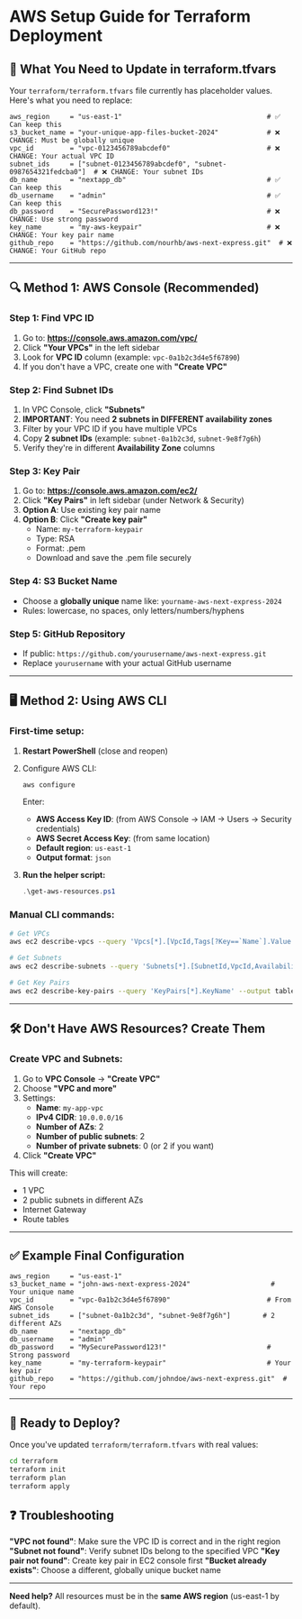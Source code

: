 # AWS Setup Guide for Terraform Deployment

## 🎯 **What You Need to Update in terraform.tfvars**

Your `terraform/terraform.tfvars` file currently has placeholder values. Here's what you need to replace:

```hcl
aws_region     = "us-east-1"                                    # ✅ Can keep this
s3_bucket_name = "your-unique-app-files-bucket-2024"            # ❌ CHANGE: Must be globally unique
vpc_id         = "vpc-0123456789abcdef0"                        # ❌ CHANGE: Your actual VPC ID
subnet_ids     = ["subnet-0123456789abcdef0", "subnet-0987654321fedcba0"]  # ❌ CHANGE: Your subnet IDs
db_name        = "nextapp_db"                                   # ✅ Can keep this
db_username    = "admin"                                        # ✅ Can keep this
db_password    = "SecurePassword123!"                           # ❌ CHANGE: Use strong password
key_name       = "my-aws-keypair"                               # ❌ CHANGE: Your key pair name
github_repo    = "https://github.com/nourhb/aws-next-express.git"  # ❌ CHANGE: Your GitHub repo
```

---

## 🔍 **Method 1: AWS Console (Recommended)**

### **Step 1: Find VPC ID**
1. Go to: **https://console.aws.amazon.com/vpc/**
2. Click **"Your VPCs"** in the left sidebar
3. Look for **VPC ID** column (example: `vpc-0a1b2c3d4e5f67890`)
4. If you don't have a VPC, create one with **"Create VPC"**

### **Step 2: Find Subnet IDs**
1. In VPC Console, click **"Subnets"**
2. **IMPORTANT**: You need **2 subnets in DIFFERENT availability zones**
3. Filter by your VPC ID if you have multiple VPCs
4. Copy **2 subnet IDs** (example: `subnet-0a1b2c3d`, `subnet-9e8f7g6h`)
5. Verify they're in different **Availability Zone** columns

### **Step 3: Key Pair**
1. Go to: **https://console.aws.amazon.com/ec2/**
2. Click **"Key Pairs"** in left sidebar (under Network & Security)
3. **Option A**: Use existing key pair name
4. **Option B**: Click **"Create key pair"**
   - Name: `my-terraform-keypair`
   - Type: RSA
   - Format: .pem
   - Download and save the .pem file securely

### **Step 4: S3 Bucket Name**
- Choose a **globally unique** name like: `yourname-aws-next-express-2024`
- Rules: lowercase, no spaces, only letters/numbers/hyphens

### **Step 5: GitHub Repository**
- If public: `https://github.com/yourusername/aws-next-express.git`
- Replace `yourusername` with your actual GitHub username

---

## 🖥️ **Method 2: Using AWS CLI**

### **First-time setup:**
1. **Restart PowerShell** (close and reopen)
2. Configure AWS CLI:
   ```powershell
   aws configure
   ```
   Enter:
   - **AWS Access Key ID**: (from AWS Console → IAM → Users → Security credentials)
   - **AWS Secret Access Key**: (from same location)
   - **Default region**: `us-east-1`
   - **Output format**: `json`

3. **Run the helper script:**
   ```powershell
   .\get-aws-resources.ps1
   ```

### **Manual CLI commands:**
```bash
# Get VPCs
aws ec2 describe-vpcs --query 'Vpcs[*].[VpcId,Tags[?Key==`Name`].Value|[0]]' --output table

# Get Subnets
aws ec2 describe-subnets --query 'Subnets[*].[SubnetId,VpcId,AvailabilityZone]' --output table

# Get Key Pairs
aws ec2 describe-key-pairs --query 'KeyPairs[*].KeyName' --output table
```

---

## 🛠️ **Don't Have AWS Resources? Create Them**

### **Create VPC and Subnets:**
1. Go to **VPC Console** → **"Create VPC"**
2. Choose **"VPC and more"**
3. Settings:
   - **Name**: `my-app-vpc`
   - **IPv4 CIDR**: `10.0.0.0/16`
   - **Number of AZs**: 2
   - **Number of public subnets**: 2
   - **Number of private subnets**: 0 (or 2 if you want)
4. Click **"Create VPC"**

This will create:
- 1 VPC
- 2 public subnets in different AZs
- Internet Gateway
- Route tables

---

## ✅ **Example Final Configuration**

```hcl
aws_region     = "us-east-1"
s3_bucket_name = "john-aws-next-express-2024"                    # Your unique name
vpc_id         = "vpc-0a1b2c3d4e5f67890"                        # From AWS Console
subnet_ids     = ["subnet-0a1b2c3d", "subnet-9e8f7g6h"]        # 2 different AZs
db_name        = "nextapp_db"
db_username    = "admin"
db_password    = "MySecurePassword123!"                         # Strong password
key_name       = "my-terraform-keypair"                         # Your key pair
github_repo    = "https://github.com/johndoe/aws-next-express.git"  # Your repo
```

---

## 🚀 **Ready to Deploy?**

Once you've updated `terraform/terraform.tfvars` with real values:

```bash
cd terraform
terraform init
terraform plan
terraform apply
```

## ❓ **Troubleshooting**

**"VPC not found"**: Make sure the VPC ID is correct and in the right region
**"Subnet not found"**: Verify subnet IDs belong to the specified VPC
**"Key pair not found"**: Create key pair in EC2 console first
**"Bucket already exists"**: Choose a different, globally unique bucket name

---

**Need help?** All resources must be in the **same AWS region** (us-east-1 by default). 